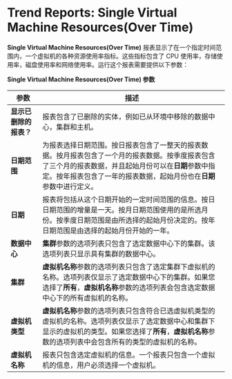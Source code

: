 # Trend Reports: Single Virtual Machine Resources(Over Time)

**Single Virtual Machine Resources(Over Time)** 报表显示了在一个指定时间范围内，一个虚拟机的各种资源使用率指标。这些指标包含了 CPU 使用率，存储使用率，磁盘使用率和网络使用率。运行这个报表需要提供以下参数：

**Single Virtual Machine Resources(Over Time) 参数**

| **参数** | **描述** |
| -------- | -------- |
| **显示已删除的报表？** | 报表包含了已删除的实体，例如已从环境中移除的数据中心，集群和主机。 | 
| **日期范围** | 为报表选择日期范围。按日报表包含了一整天的报表数据。按月报表包含了一个月的报表数据。按季度报表包含了三个月的报表数据，并且起始月份可以在**日期**参数中指定。按年报表包含了一年的报表数据，起始月份也在**日期**参数中进行定义。 |
| **日期** | 报表将包括从这个日期开始的一定时间范围的信息。按日日期范围的增量是一天。按月日期范围使用的是所选月份。按季度日期范围是由所选择的起始月份决定的。按年日期范围是由选择的起始月份开始的一年。 |
| **数据中心** | **集群**参数的选项列表只包含了选定数据中心下的集群。该选项列表只显示具有集群的数据中心。 |
| **集群** | **虚拟机名称**参数的选项列表只包含了选定集群下虚拟机的名称。选项列表仅显示了选定数据中心下的集群。如果您选择了**所有**，**虚拟机名称**参数的选项列表会包含选定数据中心下的所有虚拟机的名称。 |
| **虚拟机类型** | **虚拟机名称**参数的选项列表只包含符合已选虚拟机类型的虚拟机的名称。选项列表仅显示了选定数据中心和集群下显示的虚拟机的类型。如果您选择了**所有**，**虚拟机名称**参数的选项列表中会包含所有的类型的虚拟机的名称。 |
| **虚拟机名称** | 报表只包含选定虚拟机的信息。一个报表只包含一个虚拟机的信息，用户必须选择一个虚拟机。 |

